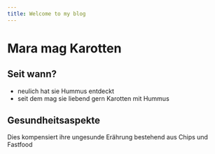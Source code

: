 ```yaml
---
title: Welcome to my blog
---
```

# Mara mag Karotten

## Seit wann?
- neulich hat sie Hummus entdeckt
- seit dem mag sie liebend gern Karotten mit Hummus

## Gesundheitsaspekte
Dies kompensiert ihre ungesunde Erährung bestehend aus Chips und Fastfood


